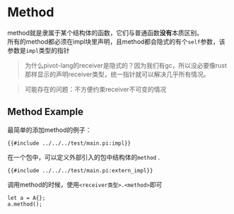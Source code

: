 # Method

method就是隶属于某个结构体的函数，它们与普通函数**没有**本质区别。  
所有的method都必须在impl块里声明，且method都会隐式的有个`self`参数，该参数是`impl`类型的指针 


> 为什么pivot-lang的receiver是隐式的？因为我们有gc，所以没必要像rust那样显示的声明receiver类型，统一指针就可以解决几乎所有情况。

> 可能存在的问题：不方便约束receiver不可变的情况

## Method Example

最简单的添加method的例子：  
```pivot-lang
{{#include ../../../test/main.pi:impl}}
```
在一个包中，可以定义外部引入的包中结构体的`method` . 

```pivot-lang
{{#include ../../../test/main.pi:extern_impl}}
```

调用method的时候，使用`<receiver类型>.<method>`即可 

```pivot-lang
let a = A{};
a.method();
```

